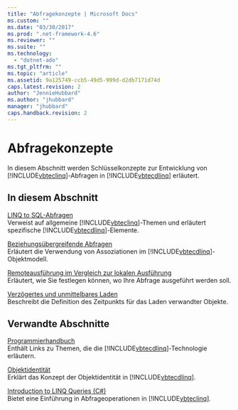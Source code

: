 ```yaml
---
title: "Abfragekonzepte | Microsoft Docs"
ms.custom: ""
ms.date: "03/30/2017"
ms.prod: ".net-framework-4.6"
ms.reviewer: ""
ms.suite: ""
ms.technology: 
  - "dotnet-ado"
ms.tgt_pltfrm: ""
ms.topic: "article"
ms.assetid: 9a125749-ccb5-49d5-999d-d2db7171d74d
caps.latest.revision: 2
author: "JennieHubbard"
ms.author: "jhubbard"
manager: "jhubbard"
caps.handback.revision: 2
---
```

# Abfragekonzepte
In diesem Abschnitt werden Schlüsselkonzepte zur Entwicklung von [!INCLUDE[vbteclinq](../../../../../../includes/vbteclinq-md.md)]\-Abfragen in [!INCLUDE[vbtecdlinq](../../../../../../includes/vbtecdlinq-md.md)] erläutert.  
  
## In diesem Abschnitt  
 [LINQ to SQL\-Abfragen](../../../../../../docs/framework/data/adonet/sql/linq/linq-to-sql-queries.md)  
 Verweist auf allgemeine [!INCLUDE[vbteclinq](../../../../../../includes/vbteclinq-md.md)]\-Themen und erläutert spezifische [!INCLUDE[vbtecdlinq](../../../../../../includes/vbtecdlinq-md.md)]\-Elemente.  
  
 [Beziehungsübergreifende Abfragen](../../../../../../docs/framework/data/adonet/sql/linq/querying-across-relationships.md)  
 Erläutert die Verwendung von Assoziationen im [!INCLUDE[vbtecdlinq](../../../../../../includes/vbtecdlinq-md.md)]\-Objektmodell.  
  
 [Remoteausführung im Vergleich zur lokalen Ausführung](../../../../../../docs/framework/data/adonet/sql/linq/remote-vs-local-execution.md)  
 Erläutert, wie Sie festlegen können, wo Ihre Abfrage ausgeführt werden soll.  
  
 [Verzögertes und unmittelbares Laden](../../../../../../docs/framework/data/adonet/sql/linq/deferred-versus-immediate-loading.md)  
 Beschreibt die Definition des Zeitpunkts für das Laden verwandter Objekte.  
  
## Verwandte Abschnitte  
 [Programmierhandbuch](../../../../../../docs/framework/data/adonet/sql/linq/programming-guide.md)  
 Enthält Links zu Themen, die die [!INCLUDE[vbtecdlinq](../../../../../../includes/vbtecdlinq-md.md)]\-Technologie erläutern.  
  
 [Objektidentität](../../../../../../docs/framework/data/adonet/sql/linq/object-identity.md)  
 Erklärt das Konzept der Objektidentität in [!INCLUDE[vbtecdlinq](../../../../../../includes/vbtecdlinq-md.md)].  
  
 [Introduction to LINQ Queries \(C\#\)](../Topic/Introduction%20to%20LINQ%20Queries%20\(C%23\).md)  
 Bietet eine Einführung in Abfrageoperationen in [!INCLUDE[vbteclinq](../../../../../../includes/vbteclinq-md.md)].
